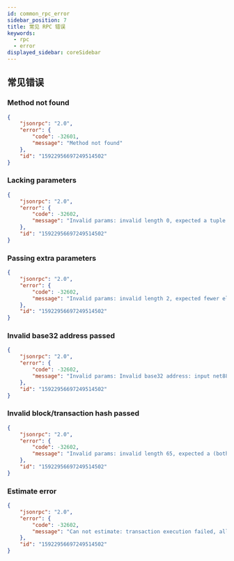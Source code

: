 ```yaml
---
id: common_rpc_error
sidebar_position: 7
title: 常见 RPC 错误
keywords:
  - rpc
  - error
displayed_sidebar: coreSidebar
---
```


## 常见错误

### Method not found

```json
{
    "jsonrpc": "2.0",
    "error": {
        "code": -32601,
        "message": "Method not found"
    },
    "id": "15922956697249514502"
}
```

### Lacking parameters

```json
{
    "jsonrpc": "2.0",
    "error": {
        "code": -32602,
        "message": "Invalid params: invalid length 0, expected a tuple of size 1."
    },
    "id": "15922956697249514502"
}
```

### Passing extra parameters

```json
{
    "jsonrpc": "2.0",
    "error": {
        "code": -32602,
        "message": "Invalid params: invalid length 2, expected fewer elements in array."
    },
    "id": "15922956697249514502"
}
```

### Invalid base32 address passed

```json
{
    "jsonrpc": "2.0",
    "error": {
        "code": -32602,
        "message": "Invalid params: Invalid base32 address: input net8888:aak2rra2njvd77ezwjvx04kkds9fzagfe6xm1vavv4dd error invalid checksum (actual 1122 != 0)."
    },
    "id": "15922956697249514502"
}
```

### Invalid block/transaction hash passed

```json
{
    "jsonrpc": "2.0",
    "error": {
        "code": -32602,
        "message": "Invalid params: invalid length 65, expected a (both 0x-prefixed or not) hex string with length of 64."
    },
    "id": "15922956697249514502"
}
```

### Estimate error

```json
{
    "jsonrpc": "2.0",
    "error": {
        "code": -32602,
        "message": "Can not estimate: transaction execution failed, all gas will be charged (execution error: VmError(OutOfGas))"
    },
    "id": "15922956697249514502"
}
```
